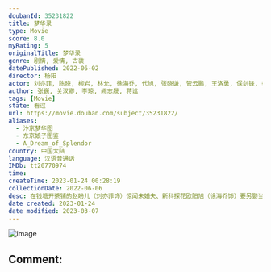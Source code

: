 ```yaml
---
doubanId: 35231822
title: 梦华录
type: Movie
score: 8.0
myRating: 5
originalTitle: 梦华录
genre: 剧情, 爱情, 古装
datePublished: 2022-06-02
director: 杨阳
actor: 刘亦菲, 陈晓, 柳岩, 林允, 徐海乔, 代旭, 张晓谦, 管云鹏, 王洛勇, 保剑锋, 姚安濂, 刘亚津, 刘伟, 李沐宸, 郭金杰, 张翔, 孙祖君, 尹铸胜, 杜玉明, 卢勇, 胡宇轩, 刘珂君, 加奈, 李圣佳, 宿宇杰, 陈震, 余梦寒, 朱辉, 常荻, 曹明华, 刘秀, 嘉泽, 罗光旭, 毕瀚文, 韩远琪, 郭紫铭, 曹赞, 张立秋, 赖臣君, 张怀公, 廖望, 高长远, 姚未平, 成国栋, 施庆虎, 李逸泉, 李星美, 赵维, 高益, 孙德元, 周晓海, 陈旭明, 陈尚均, 盛梓航, 罗纬帅, 韩潇雨, 李帅, 沈雪炜, 张博豪, 茹天, 裴培, 夷永定, 郭鹏, 金爽, 蔡夏杰, 沈慕晗, 胡希凡, 周杰, 黎艾蒙, 子邑, 金子, 蹇代莉, 房小墨, 秦越, 黄文浩, 刘彤家, 刘咪格, 徐沁妤, 汤水雨
author: 张巍, 关汉卿, 李琼, 阙志晟, 蒋谧
tags: [Movie]
state: 看过
url: https://movie.douban.com/subject/35231822/
aliases:
  - 汴京梦华图
  - 东京娘子图鉴
  - A_Dream_of_Splendor
country: 中国大陆
language: 汉语普通话
IMDb: tt20770974
time: 
createTime: 2023-01-24 00:28:19
collectionDate: 2022-06-06
desc: 在钱塘开茶铺的赵盼儿（刘亦菲饰）惊闻未婚夫、新科探花欧阳旭（徐海乔饰）要另娶当朝高官之女，不甘命运的她誓要上京讨个公道。在途中她遇到了出自权门但生性正直的皇城司指挥顾千帆（陈晓饰），并卷入江南一...
date created: 2023-01-24
date modified: 2023-03-07
---
```


![image](p2656327176.jpg)

Comment:
---
